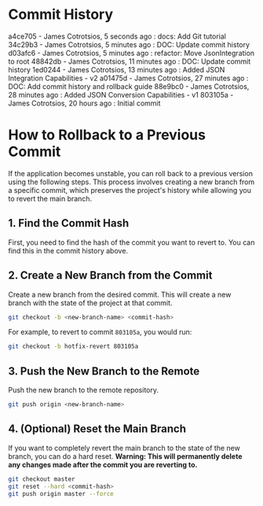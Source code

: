 # Commit History

a4ce705 - James Cotrotsios, 5 seconds ago : docs: Add Git tutorial
34c29b3 - James Cotrotsios, 5 minutes ago : DOC: Update commit history
d03afc6 - James Cotrotsios, 5 minutes ago : refactor: Move JsonIntegration to root
48842db - James Cotrotsios, 11 minutes ago : DOC: Update commit history
1ed0244 - James Cotrotsios, 13 minutes ago : Added JSON Integration Capabilities - v2
a01475d - James Cotrotsios, 27 minutes ago : DOC: Add commit history and rollback guide
88e9bc0 - James Cotrotsios, 28 minutes ago : Added JSON Conversion Capabilities - v1
803105a - James Cotrotsios, 20 hours ago : Initial commit

# How to Rollback to a Previous Commit

If the application becomes unstable, you can roll back to a previous version using the following steps. This process involves creating a new branch from a specific commit, which preserves the project's history while allowing you to revert the main branch.

## 1. Find the Commit Hash

First, you need to find the hash of the commit you want to revert to. You can find this in the commit history above.

## 2. Create a New Branch from the Commit

Create a new branch from the desired commit. This will create a new branch with the state of the project at that commit.

```bash
git checkout -b <new-branch-name> <commit-hash>
```

For example, to revert to commit `803105a`, you would run:

```bash
git checkout -b hotfix-revert 803105a
```

## 3. Push the New Branch to the Remote

Push the new branch to the remote repository.

```bash
git push origin <new-branch-name>
```

## 4. (Optional) Reset the Main Branch

If you want to completely revert the main branch to the state of the new branch, you can do a hard reset. **Warning: This will permanently delete any changes made after the commit you are reverting to.**

```bash
git checkout master
git reset --hard <commit-hash>
git push origin master --force
```
